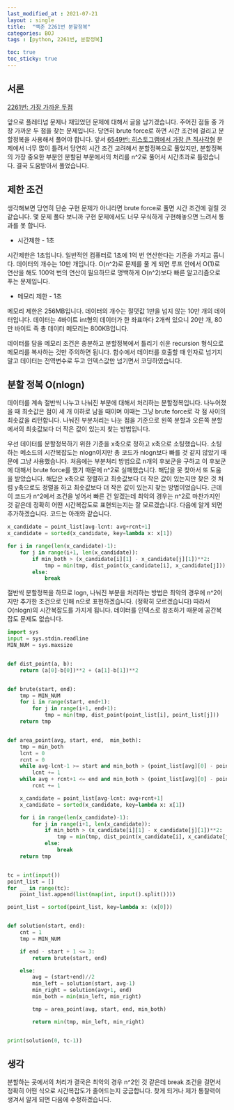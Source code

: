 ```yaml
---
last_modified_at : 2021-07-21
layout : single
title:  "백준 2261번 분할정복"
categories: BOJ
tags : [python, 2261번, 분할정복]

toc: true
toc_sticky: true
---
```

## 서론
<a href='https://www.acmicpc.net/problem/2261'>2261번: 가장 가까운 두점</a>

앞으로 플레티넘 문제나 재밌었던 문제에 대해서 글을 남기겠습니다. 주어진 점들 중 가장 가까운 두 점을 찾는 문제입니다. 당연히 brute force로 하면 시간 조건에 걸리고 분할정복을 사용해서 풀어야 합니다. 앞서 <a href='../BOJ_6549'>6549번: 히스토그램에서 가장 큰 직사각형</a> 문제에서 너무 많이 틀려서 당연히 시간 조건 고려해서 분할정복으로 풀었지만, 분할정복의 가장 중요한 부분인 분할된 부분에서의 처리를 n^2로 풀어서 시간초과로 틀렸습니다. 결국 도움받아서 풀었습니다.

## 제한 조건
생각해보면 당연히 단순 구현 문제가 아니라면 brute force로 풀면 시간 조건에 걸릴 것 같습니다. 몇 문제 풀다 보니까 구현 문제에서도 너무 무식하게 구현해놓으면 느려서 통과를 못 합니다.
<ul>
  <li>시간제한 - 1초</li>
</ul>
시간제한은 1초입니다. 일반적인 컴퓨터로 1초에 1억 번 연산한다는 기준을 가지고 풉니다. 데이터의 개수는 10만 개입니다. O(n^2)로 문제를 풀 게 되면 루프 안에서 O(1)로 연산을 해도 100억 번의 연산이 필요하므로 명백하게 O(n^2)보다 빠른 알고리즘으로 푸는 문제입니다.
<ul>
  <li>메모리 제한 - 1초</li>
</ul>
메모리 제한은 256MB입니다. 데이터의 개수는 절댓값 1만을 넘지 않는 10만 개의 데이터입니다. 데이터는 4바이트 int형의 데이터가 한 좌표마다 2개씩 있으니 20만 개, 80만 바이트 즉 총 데이터 메모리는 800KB입니다.  

데이터를 담을 메모리 조건은 충분하고 분할정복에서 틀리기 쉬운 recursion 형식으로 메모리를 복사하는 것만 주의하면 됩니다. 함수에서 데이터를 호출할 때 인자로 넘기지 말고 데이터는 전역변수로 두고 인덱스값만 넘기면서 코딩하였습니다.

## 분할 정복 O(nlogn)
데이터를 계속 절반씩 나누고 나눠진 부분에 대해서 처리하는 분할정복입니다. 나누어졌을 때 최솟값은 점이 세 개 이하로 남을 때이며 이때는 그냥 brute force로 각 점 사이의 최솟값을 리턴합니다. 나눠진 부분처리는 나눈 점을 기준으로 왼쪽 분할과 오른쪽 분할에서의 최솟값보다 더 작은 값이 있는지 찾는 방법입니다.  

우선 데이터를 분할정복하기 위한 기준을 x축으로 정하고 x축으로 소팅했습니다. 소팅하는 메소드의 시간복잡도는 nlogn이지만 총 코드가 nlogn보다 빠를 것 같지 않았기 때문에 그냥 사용했습니다. 처음에는 부분처리 방법으로 n개의 후보군을 구하고 이 후보군에 대해서 brute force를 했기 때문에 n^2로 실패했습니다. 해답을 못 찾아서 또 도움을 받았습니다. 해답은 x축으로 정렬하고 최솟값보다 더 작은 값이 있는지만 찾은 것 처럼 y축으로도 정렬을 하고 최솟값보다 더 작은 값이 있는지 찾는 방법이었습니다. 근데 이 코드가 n^2에서 조건을 넣어서 빠른 건 알겠는데 최악의 경우는 n^2로 마찬가지인 것 같은데 정확히 어떤 시간복잡도로 표현되는지는 잘 모르겠습니다. 다음에 알게 되면 추가하겠습니다. 코드는 아래와 같습니다.
```python
x_candidate = point_list[avg-lcnt: avg+rcnt+1]
x_candidate = sorted(x_candidate, key=lambda x: x[1])

for i in range(len(x_candidate)-1):
    for j in range(i+1, len(x_candidate)):
        if min_both > (x_candidate[i][1] - x_candidate[j][1])**2:
            tmp = min(tmp, dist_point(x_candidate[i], x_candidate[j]))
        else:
            break
```
절반씩 분할정복을 하므로 logn, 나눠진 부분을 처리하는 방법은 최악의 경우에 n^2이지만 추가한 조건으로 인해 n으로 표현하겠습니다. (정확히 모르겠습니다) 따라서 O(nlogn)의 시간복잡도를 가지게 됩니다. 데이터를 인덱스로 참조하기 때문에 공간복잡도 문제도 없습니다.
```python
import sys
input = sys.stdin.readline
MIN_NUM = sys.maxsize


def dist_point(a, b):
    return (a[0]-b[0])**2 + (a[1]-b[1])**2


def brute(start, end):
    tmp = MIN_NUM
    for i in range(start, end+1):
        for j in range(i+1, end+1):
            tmp = min(tmp, dist_point(point_list[i], point_list[j]))
    return tmp


def area_point(avg, start, end,  min_both):
    tmp = min_both
    lcnt = 0
    rcnt = 0
    while avg-lcnt-1 >= start and min_both > (point_list[avg][0] - point_list[avg-lcnt-1][0])**2:
        lcnt += 1
    while avg + rcnt+1 <= end and min_both > (point_list[avg][0] - point_list[avg+rcnt+1][0])**2:
        rcnt += 1

    x_candidate = point_list[avg-lcnt: avg+rcnt+1]
    x_candidate = sorted(x_candidate, key=lambda x: x[1])

    for i in range(len(x_candidate)-1):
        for j in range(i+1, len(x_candidate)):
            if min_both > (x_candidate[i][1] - x_candidate[j][1])**2:
                tmp = min(tmp, dist_point(x_candidate[i], x_candidate[j]))
            else:
                break
    return tmp


tc = int(input())
point_list = []
for __ in range(tc):
    point_list.append(list(map(int, input().split())))

point_list = sorted(point_list, key=lambda x: (x[0]))


def solution(start, end):
    cnt = 1
    tmp = MIN_NUM

    if end - start + 1 <= 3:
        return brute(start, end)

    else:
        avg = (start+end)//2
        min_left = solution(start, avg-1)
        min_right = solution(avg+1, end)
        min_both = min(min_left, min_right)

        tmp = area_point(avg, start, end, min_both)

        return min(tmp, min_left, min_right)


print(solution(0, tc-1))
```

## 생각
분할하는 곳에서의 처리가 결국은 최악의 경우 n^2인 것 같은데 break 조건을 걸면서 정확히 어떤 식으로 시간복잡도가 줄어드는지 궁금합니다. 찾게 되거나 제가 통찰력이 생겨서 알게 되면 다음에 수정하겠습니다.

